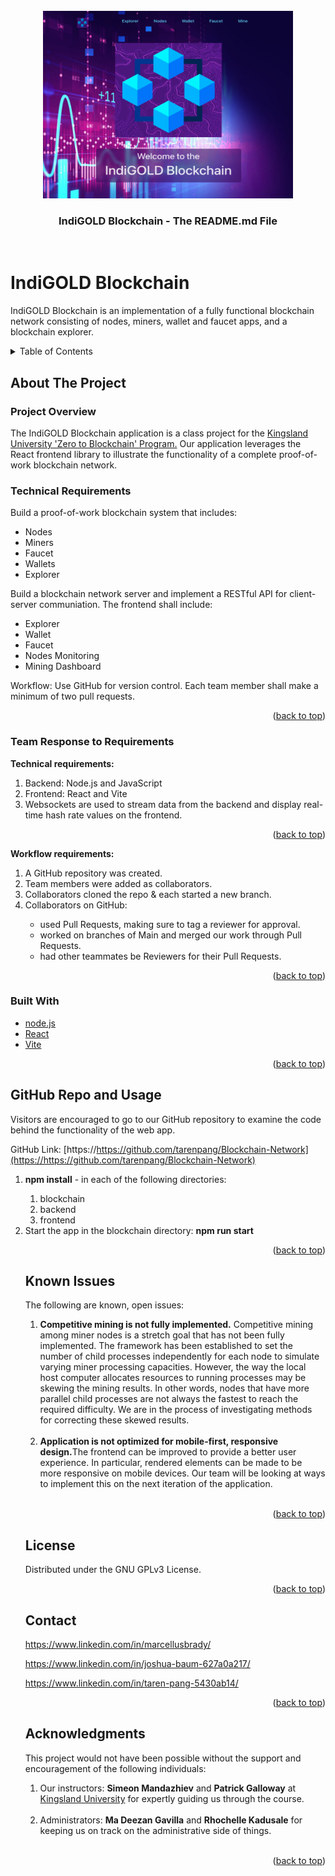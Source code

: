 <!-- PROJECT LOGO -->
<div id="top"></div>
<br />
<div align="center">
    <img src="./frontend/src/assets/IndiGOLD_Landing.png" alt="Logo" width="400" height="300">

  <h3 align="center">IndiGOLD Blockchain - The README.md File</h3>
  
</div>
<br>

# IndiGOLD Blockchain

IndiGOLD Blockchain is an implementation of a fully functional blockchain network consisting of nodes, miners, wallet and faucet apps, and a blockchain explorer.

<!-- TABLE OF CONTENTS -->
<details>
  <summary>Table of Contents</summary>
  <ol>
    <li>
      <a href="#about-the-project">About The Project</a>
      <ul>
        <li><a href="#project-overview">Project Overview</a></li>
      </ul>
      <ul>
        <li><a href="#technical-requirements">Technical Requirements</a>
      </ul>
      <ul>
        <li><a href="#team-response-to-requirements">Team Response to Requirements</a></li>
      </ul>
      <ul>
        <li><a href="#built-with">Built With</a></li>
      </ul>
    </li>
    <li><a href="#github-repo-and-usage">GitHub Repo and Usage</a></li>
    <li><a href="#known-issues">Known Issues</a></li>
    <li><a href="#license">License</a></li>
    <li><a href="#contact">Contact</a></li>
    <li><a href="#acknowledgments">Acknowledgments</a></li>
  </ol>
</details>

<!-- ABOUT THE PROJECT -->

## About The Project

### Project Overview

The IndiGOLD Blockchain application is a class project for the <a href="https://kingslanduniversity.com/zero-to-blockchain-developer-program/">Kingsland University 'Zero to Blockchain' Program.</a> Our application leverages the React frontend library to illustrate the functionality of a complete proof-of-work blockchain network.
<br>

### Technical Requirements

Build a proof-of-work blockchain system that includes:

- Nodes
- Miners
- Faucet
- Wallets
- Explorer

Build a blockchain network server and implement a RESTful API for client-server communiation. The frontend shall include:

- Explorer
- Wallet
- Faucet
- Nodes Monitoring
- Mining Dashboard

Workflow: Use GitHub for version control. Each team member shall make a minimum of two pull requests.

<p align="right">(<a href="#top">back to top</a>)</p>

### Team Response to Requirements

<b>Technical requirements:</b>

<ol>
    <li>Backend: Node.js and JavaScript</li>
    <li>Frontend: React and Vite</li>
    <li>Websockets are used to stream data from the backend and display real-time hash rate values on the frontend.</li>
</ol>

<p align="right">(<a href="#top">back to top</a>)</p>

<b>Workflow requirements:</b>

<ol>
    <li>A GitHub repository was created.</li>
    <li>Team members were added as collaborators.</li>
    <li>Collaborators cloned the repo & each started a new branch.</li>
    <li>Collaborators on GitHub:</li>
    <ul>
      <li>used Pull Requests, making sure to tag a reviewer for approval.</li>
      <li>worked on branches of Main and merged our work through Pull Requests.</li>
      <li>had other teammates be Reviewers for their Pull Requests.</li>
    <ul>  
</ol>

<p align="right">(<a href="#top">back to top</a>)</p>

### Built With

- [node.js](https://https://nodejs.org)
- [React](https://https://react.dev)
- [Vite](https://vitejs.dev)
<p align="right">(<a href="#top">back to top</a>)</p>

<!-- USAGE  -->

## GitHub Repo and Usage

Visitors are encouraged to go to our GitHub repository to examine the code behind the functionality of the web app.

GitHub Link: [https://https://github.com/tarenpang/Blockchain-Network](https://https://github.com/tarenpang/Blockchain-Network)

<ol>
    <li><b>npm install</b> - in each of the following directories:</li>
    <ol>
      <li>blockchain</li>
      <li>backend</li>
      <li>frontend</li>
</ol>

<li>Start the app in the blockchain directory: <b>npm run start</b></li>

<p align="right">(<a href="#top">back to top</a>)</p>

<!-- ROADMAP -->

## Known Issues

The following are known, open issues:

<ol>
  <li><b> Competitive mining is not fully implemented.</b> Competitive mining among miner nodes is a stretch goal that has not been fully implemented. The framework has been established to set the number of child processes independently for each node to simulate varying miner processing capacities. However, the way the local host computer allocates resources to running processes may be skewing the mining results. In other words, nodes that have more parallel child processes are not always the fastest to reach the required difficulty. We are in the process of investigating methods for correcting these skewed results.</li><br>
  <li><b>Application is not optimized for mobile-first, responsive design.</b>The frontend can be improved to provide a better user experience. In particular, rendered elements can be made to be more responsive on mobile devices. Our team will be looking at ways to implement this on the next iteration of the application.</li><br>
</ol>

<p align="right">(<a href="#top">back to top</a>)</p>

<!-- LICENSE -->

## License

Distributed under the GNU GPLv3 License.

<p align="right">(<a href="#top">back to top</a>)</p>

<!-- CONTACT -->

## Contact

https://www.linkedin.com/in/marcellusbrady/

https://www.linkedin.com/in/joshua-baum-627a0a217/

https://www.linkedin.com/in/taren-pang-5430ab14/

<p align="right">(<a href="#top">back to top</a>)</p>

<!-- ACKNOWLEDGMENTS -->

## Acknowledgments

This project would not have been possible without the support and encouragement of the following individuals:

<ol>
  <li>Our instructors: <b>Simeon Mandazhiev</b> and <b>Patrick Galloway</b> at <a href="https://kingslanduniversity.com/">Kingsland University</a> for expertly guiding us through the course.</li><br>
  <li>Administrators: <b>Ma Deezan Gavilla</b> and <b>Rhochelle Kadusale</b> for keeping us on track on the administrative side of things.</li><br>
</ol>

<p align="right">(<a href="#top">back to top</a>)</p>
